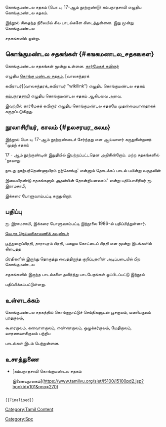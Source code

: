 கொங்குமண்டல சதகம் (பொ.யு. 17-ஆம் நூற்றாண்டு) கம்பநாதசாமி எழுதிய கொங்குமண்டல சதகம்.
இந்நூல் சிதைந்த நிலையில் சில பாடல்களே கிடைத்துள்ளன. இது மூன்று கொங்குமண்டல
சதகங்களில் ஒன்று.

## கொங்குமண்டல சதகங்கள் {#கஙகமணடல_சதகஙகள}

கொங்குமண்டல சதகங்கள் மூன்று உள்ளன. [கார்மேகக் கவிஞர்](கார்மேகக்_கவிஞர் "wikilink")
எழுதிய [கொங்கு மண்டல சதகம்](கொங்கு_மண்டல_சதகம் "wikilink"), [வாலசுந்தரக்
கவிராயர்](வாலசுந்தரக்_கவிராயர் "wikilink") எழுதிய கொங்குமண்டல சதகம்
[கம்பநாதசாமி](கம்பநாதசாமி "wikilink") எழுதிய கொங்குமண்டல சதகம் ஆகியவை அவை.
இவற்றில் கார்மேகக் கவிஞர் எழுதிய கொங்குமண்டல சதகமே முதன்மையானதாகக் கருதப்படுகிறது.

## நூலாசிரியர், காலம் {#நலசரயர_கலம}

இந்நூல் பொ.யு. 17-ஆம் நூற்றாண்டைச் சேர்ந்தது என ஆய்வாளர் கருதுகின்றனர். \"முதற் சதகம்
17 - ஆம் நூற்றாண்டின் இறுதியில் இயற்றப்பட்டதென அறிகின்றோம். மற்ற சதகங்களில் \'நாலாறு
நாடது நாற்பத்தெண்ணாயிரம் நற்கொங்கு\' என்னும் தொடக்கப் பாடல் பயின்று வருதலின்
இவையிரண்டு சதகங்களும் அதன்பின் தோன்றியனவாம்\" என்று பதிப்பாசிரியர் ஐ. இராமசாமி,
இக்கரை போளுவாம்பட்டி கருதுகிறார்.

## பதிப்பு

ஐ. இராமசாமி, இக்கரை போளுவாம்பட்டி இந்நூலை 1986-ல் பதிப்பித்துள்ளார்.
[வே.ரா.தெய்வசிகாமணிக் கவுண்டர்](வே.ரா.தெய்வசிகாமணிக்_கவுண்டர் "wikilink")
பூந்துறைப்பிரதி, தாராபுரம் பிரதி, பழைய கோட்டைப் பிரதி என மூன்று இடங்களில் கிடைத்த
பிரதிகளில் இருந்து தொகுத்து வைத்திருந்த குறிப்புகளின் அடிப்படையில் பிற கொங்குமண்டல
சதகங்களில் இருந்த பாடல்களை தவிர்த்து பாடபேதங்கள் ஒப்பிடப்பட்டு இந்நூல்
பதிப்பிக்கப்பட்டுள்ளது.

## உள்ளடக்கம்

கொங்குமண்டல சதகத்தில் கொங்குநாட்டுச் செய்திகளுடன் பூசகுலம், மணியகுலம் பரதகுலம்,
கூரைகுலம், கனவாளகுலம், எண்ணகுலம், ஒழுக்கர்குலம், மேதிகுலம், வாரணவாசிகுலம் பற்றிய
பாடல்கள் இடம் பெற்றுள்ளன.

## உசாத்துணை

-   [கம்பநாதசாமி கொங்குமண்டல சதகம்
    இணையநூலகம்](https://www.tamilvu.org/slet/l5100/l5100pd2.jsp?bookid=101&pno=270)

```{=mediawiki}
{{Finalised}}
```
[Category:Tamil Content](Category:Tamil_Content "wikilink")
[Category:Spc](Category:Spc "wikilink")
